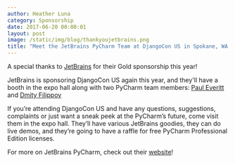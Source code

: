 ```yaml
---
author: Heather Luna
category: Sponsorship
date: 2017-06-20 00:00:01
layout: post
image: /static/img/blog/thankyoujetbrains.png
title: "Meet the JetBrains PyCharm Team at DjangoCon US in Spokane, WA!"
---
```


A special thanks to [JetBrains](https://www.jetbrains.com/) for their 
Gold sponsorship this year!

JetBrains is sponsoring DjangoCon US again this year, and they'll have
a booth in the expo hall along with two PyCharm team members:
[Paul Everitt](https://twitter.com/paulweveritt) and
[Dmity Filippov](https://twitter.com/filippovdmitry)

If you’re attending DjangoCon US and have any questions, suggestions,
complaints or just want a sneak peek at the PyCharm’s future, come visit
them in the expo hall. They’ll have various JetBrains goodies, they can
do live demos, and they’re going to have a raffle for free PyCharm
Professional Edition licenses.

For more on JetBrains PyCharm, check out their
[website](https://www.jetbrains.com/pycharm/)!

